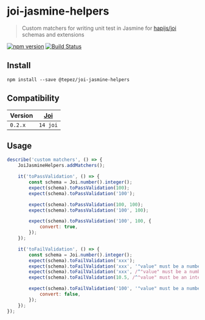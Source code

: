 # joi-jasmine-helpers
> Custom matchers for writing unit test in Jasmine for [hapijs/joi](https://github.com/hapijs/joi) schemas and extensions

[![npm version](https://badge.fury.io/js/%40tepez%2Fjoi-jasmine-helpers.svg)](https://badge.fury.io/js/%40tepez%2Fjoi-jasmine-helpers)
[![Build Status](https://secure.travis-ci.org/tepez/joi-jasmine-helpers.svg?branch=master)](http://travis-ci.org/tepez/joi-jasmine-helpers)

## Install

```
npm install --save @tepez/joi-jasmine-helpers
```

## Compatibility

| Version |  [Joi](https://github.com/sideway/joi) |
| ------- |  ------------------------------------- |
| `0.2.x`  |  `14 joi`                             |

## Usage

```js
describe('custom matchers', () => {
    JoiJasmineHelpers.addMatchers();

    it('toPassValidation', () => {
        const schema = Joi.number().integer();
        expect(schema).toPassValidation(100);
        expect(schema).toPassValidation('100');

        expect(schema).toPassValidation(100, 100);
        expect(schema).toPassValidation('100', 100);

        expect(schema).toPassValidation('100', 100, {
            convert: true,
        });
    });

    it('toFailValidation', () => {
        const schema = Joi.number().integer();
        expect(schema).toFailValidation('xxx');
        expect(schema).toFailValidation('xxx', '"value" must be a number');
        expect(schema).toFailValidation('xxx', /^"value" must be a number$/);
        expect(schema).toFailValidation(10.5, /^"value" must be an integer$/);

        expect(schema).toFailValidation('100', '"value" must be a number', {
            convert: false,
        });
    });
});
```
